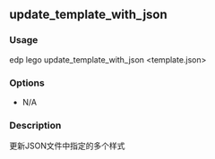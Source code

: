 update_template_with_json
---------

### Usage

edp lego update_template_with_json <template.json>

### Options

+ N/A


### Description

更新JSON文件中指定的多个样式

